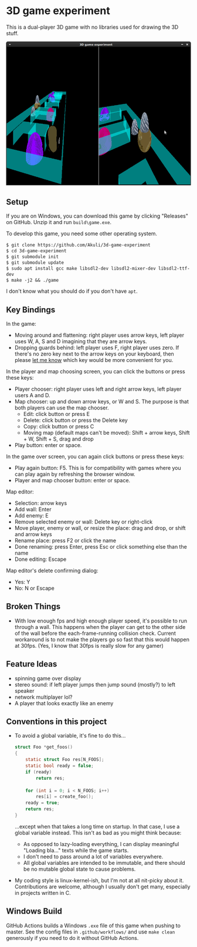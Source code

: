 # 3D game experiment

This is a dual-player 3D game with no libraries used for drawing the 3D stuff.

![screenshot](screenshot.png)


## Setup

If you are on Windows, you can download this game by clicking "Releases" on GitHub.
Unzip it and run `build\game.exe`.

To develop this game, you need some other operating system.

```
$ git clone https://github.com/Akuli/3d-game-experiment
$ cd 3d-game-experiment
$ git submodule init
$ git submodule update
$ sudo apt install gcc make libsdl2-dev libsdl2-mixer-dev libsdl2-ttf-dev
$ make -j2 && ./game
```

I don't know what you should do if you don't have `apt`.

## Key Bindings

In the game:
- Moving around and flattening: right player uses arrow keys, left player uses W, A, S and D imagining that they are arrow keys.
- Dropping guards behind: left player uses F, right player uses zero.
  If there's no zero key next to the arrow keys on your keyboard, then
  please [let me know](https://github.com/Akuli/3d-game-experiment/issues/new)
  which key would be more convenient for you.

In the player and map choosing screen, you can click the buttons or press these keys:
- Player chooser: right player uses left and right arrow keys, left player users A and D.
- Map chooser: up and down arrow keys, or W and S. The purpose is that both players can use the map chooser.
    - Edit: click button or press E
    - Delete: click button or press the Delete key
    - Copy: click button or press C
    - Moving map (default maps can't be moved): Shift + arrow keys, Shift + W, Shift + S, drag and drop
- Play button: enter or space.

In the game over screen, you can again click buttons or press these keys:
- Play again button: F5. This is for compatibility with games where you can play again by refreshing the browser window.
- Player and map chooser button: enter or space.

Map editor:
- Selection: arrow keys
- Add wall: Enter
- Add enemy: E
- Remove selected enemy or wall: Delete key or right-click
- Move player, enemy or wall, or resize the place: drag and drop, or shift and arrow keys
- Rename place: press F2 or click the name
- Done renaming: press Enter, press Esc or click something else than the name
- Done editing: Escape

Map editor's delete confirming dialog:
- Yes: Y
- No: N or Escape


## Broken Things

- With low enough fps and high enough player speed, it's possible to run
  through a wall. This happens when the player can get to the other side
  of the wall before the each-frame-running collision check. Current
  workaround is to not make the players go so fast that this would
  happen at 30fps. (Yes, I know that 30fps is really slow for any gamer)


## Feature Ideas

- spinning game over display
- stereo sound: if left player jumps then jump sound (mostly?) to left speaker
- network multiplayer lol?
- A player that looks exactly like an enemy


## Conventions in this project

- To avoid a global variable, it's fine to do this...

    ```c
    struct Foo *get_foos()
    {
        static struct Foo res[N_FOOS];
        static bool ready = false;
        if (ready)
            return res;

        for (int i = 0; i < N_FOOS; i++)
            res[i] = create_foo();
        ready = true;
        return res;
    }
    ```

    ...except when that takes a long time on startup. In that case, I use a
    global variable instead. This isn't as bad as you might think because:
    - As opposed to lazy-loading everything, I can display meaningful
      "Loading bla..." texts while the game starts.
    - I don't need to pass around a lot of variables everywhere.
    - All global variables are intended to be immutable, and there should be no
      mutable global state to cause problems.

- My coding style is linux-kernel-ish, but I'm not at all nit-picky about it.
  Contributions are welcome, although I usually don't get many, especially in
  projects written in C.


## Windows Build

GitHub Actions builds a Windows `.exe` file of this game when pushing to master.
See the config files in `.github/workflows/` and use `make clean` generously
if you need to do it without GitHub Actions.
